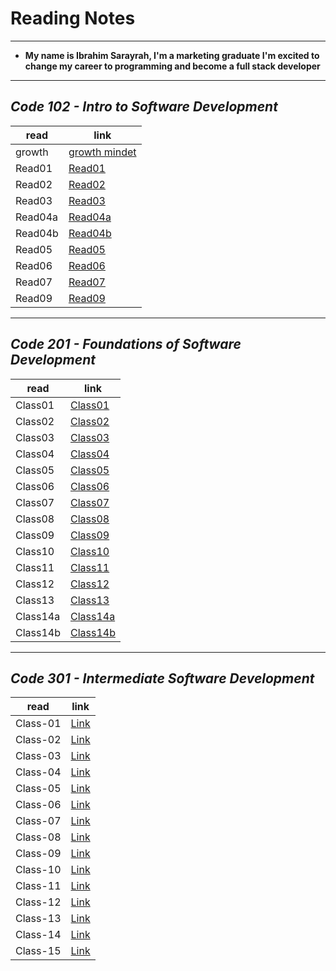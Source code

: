 # Reading Notes

___

* **My name is Ibrahim Sarayrah, I'm a marketing graduate I'm excited to change my career to programming and become a full stack developer**

___

## *Code 102 - Intro to Software Development*

| read        | link |
| ----------- | ----------- |
| growth      | [growth mindet](GrowthMindset.md)   |
| Read01      | [Read01](Read01.md)      |
| Read02      | [Read02](Read02.md)      |
| Read03      | [Read03](Read03.md)      |
| Read04a     | [Read04a](Read04a.md)    |
| Read04b     | [Read04b](Read04b.md)    |
| Read05      | [Read05](Read05.md)      |
| Read06      | [Read06](Read06.md)      |
| Read07      | [Read07](Read07.md)      |
| Read09      | [Read09](Read09.md)      |


___

## *Code 201 - Foundations of Software Development*

| read        | link |
| ----------- | ----------- |
|   Class01   | [Class01](Class01.md)    |
|   Class02   | [Class02](Class02.md)    |
|   Class03   | [Class03](Class03.md)    |
|   Class04   | [Class04](Class04.md)    |
|   Class05   | [Class05](Class05.md)    |
|   Class06   | [Class06](Class06.md)    |
|   Class07   | [Class07](Class07.md)    |
|   Class08   | [Class08](Class08.md)    |
|   Class09   | [Class09](Class09.md)    |
|   Class10   | [Class10](Class10.md)    |
|   Class11   | [Class11](Class11.md)    |
|   Class12   | [Class12](Class12.md)    |
|   Class13   | [Class13](Class13.md)    |
|   Class14a  | [Class14a](Class14a.md)  |
|   Class14b  | [Class14b](Class14b.md)  |



___

## *Code 301 - Intermediate Software Development*

| read         | link   |
| -----------  | ----------- |
|   Class-01   | [Link](Class-01.md) |
|   Class-02   | [Link](Class-02.md) |
|   Class-03   | [Link]()    |
|   Class-04   | [Link]()    |
|   Class-05   | [Link]()    |
|   Class-06   | [Link]()    |
|   Class-07   | [Link]()    |
|   Class-08   | [Link]()    |
|   Class-09   | [Link]()    |
|   Class-10   | [Link]()    |
|   Class-11   | [Link]()    |
|   Class-12   | [Link]()    |
|   Class-13   | [Link]()    |
|   Class-14   | [Link]()    |
|   Class-15   | [Link]()    |